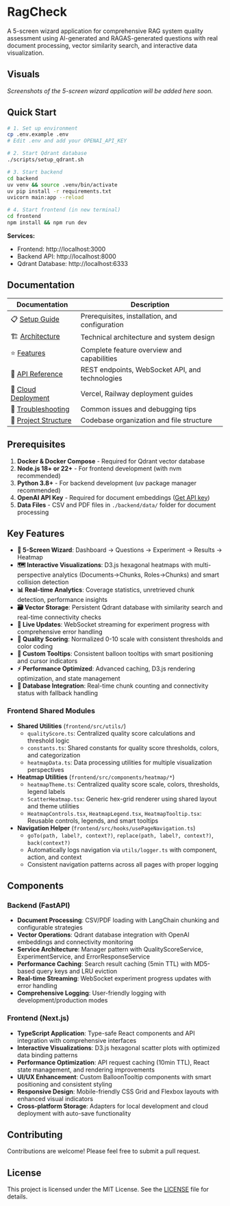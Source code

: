 # RagCheck

A 5-screen wizard application for comprehensive RAG system quality assessment using AI-generated and RAGAS-generated questions with real document processing, vector similarity search, and interactive data visualization.

## Visuals

*Screenshots of the 5-screen wizard application will be added here soon.*

## Quick Start

```bash
# 1. Set up environment
cp .env.example .env
# Edit .env and add your OPENAI_API_KEY

# 2. Start Qdrant database
./scripts/setup_qdrant.sh

# 3. Start backend
cd backend
uv venv && source .venv/bin/activate
uv pip install -r requirements.txt
uvicorn main:app --reload

# 4. Start frontend (in new terminal)
cd frontend
npm install && npm run dev
```

**Services:**
- Frontend: http://localhost:3000
- Backend API: http://localhost:8000  
- Qdrant Database: http://localhost:6333

## Documentation

| Documentation | Description |
|---------------|-------------|
| 📋 [Setup Guide](docs/setup.md) | Prerequisites, installation, and configuration |
| 🏗️ [Architecture](docs/architecture.md) | Technical architecture and system design |
| ⭐ [Features](docs/features.md) | Complete feature overview and capabilities |
| 🔌 [API Reference](docs/api.md) | REST endpoints, WebSocket API, and technologies |
| 🚀 [Cloud Deployment](docs/deployment.md) | Vercel, Railway deployment guides |
| 🔧 [Troubleshooting](docs/troubleshooting.md) | Common issues and debugging tips |
| 📁 [Project Structure](docs/project-structure.md) | Codebase organization and file structure |

## Prerequisites

1. **Docker & Docker Compose** - Required for Qdrant vector database
2. **Node.js 18+ or 22+** - For frontend development (with nvm recommended)
3. **Python 3.8+** - For backend development (uv package manager recommended)
4. **OpenAI API Key** - Required for document embeddings ([Get API key](https://platform.openai.com/api-keys))
5. **Data Files** - CSV and PDF files in `./backend/data/` folder for document processing

## Key Features

- **🎯 5-Screen Wizard**: Dashboard → Questions → Experiment → Results → Heatmap
- **🗺️ Interactive Visualizations**: D3.js hexagonal heatmaps with multi-perspective analytics (Documents→Chunks, Roles→Chunks) and smart collision detection
- **📊 Real-time Analytics**: Coverage statistics, unretrieved chunk detection, performance insights
- **🗃️ Vector Storage**: Persistent Qdrant database with similarity search and real-time connectivity checks
- **📡 Live Updates**: WebSocket streaming for experiment progress with comprehensive error handling
- **🎯 Quality Scoring**: Normalized 0-10 scale with consistent thresholds and color coding
- **💬 Custom Tooltips**: Consistent balloon tooltips with smart positioning and cursor indicators
- **⚡ Performance Optimized**: Advanced caching, D3.js rendering optimization, and state management
- **🔧 Database Integration**: Real-time chunk counting and connectivity status with fallback handling

### Frontend Shared Modules

- **Shared Utilities** (`frontend/src/utils/`)
  - `qualityScore.ts`: Centralized quality score calculations and threshold logic
  - `constants.ts`: Shared constants for quality score thresholds, colors, and categorization
  - `heatmapData.ts`: Data processing utilities for multiple visualization perspectives
- **Heatmap Utilities** (`frontend/src/components/heatmap/*`)
  - `heatmapTheme.ts`: Centralized quality score scale, colors, thresholds, legend labels  
  - `ScatterHeatmap.tsx`: Generic hex-grid renderer using shared layout and theme utilities
  - `HeatmapControls.tsx`, `HeatmapLegend.tsx`, `HeatmapTooltip.tsx`: Reusable controls, legends, and smart tooltips
- **Navigation Helper** (`frontend/src/hooks/usePageNavigation.ts`)
  - `goTo(path, label?, context?)`, `replace(path, label?, context?)`, `back(context?)`
  - Automatically logs navigation via `utils/logger.ts` with component, action, and context
  - Consistent navigation patterns across all pages with proper logging

## Components

### Backend (FastAPI)
- **Document Processing**: CSV/PDF loading with LangChain chunking and configurable strategies
- **Vector Operations**: Qdrant database integration with OpenAI embeddings and connectivity monitoring
- **Service Architecture**: Manager pattern with QualityScoreService, ExperimentService, and ErrorResponseService
- **Performance Caching**: Search result caching (5min TTL) with MD5-based query keys and LRU eviction
- **Real-time Streaming**: WebSocket experiment progress updates with error handling
- **Comprehensive Logging**: User-friendly logging with development/production modes

### Frontend (Next.js)
- **TypeScript Application**: Type-safe React components and API integration with comprehensive interfaces
- **Interactive Visualizations**: D3.js hexagonal scatter plots with optimized data binding patterns
- **Performance Optimization**: API request caching (10min TTL), React state management, and rendering improvements
- **UI/UX Enhancement**: Custom BalloonTooltip components with smart positioning and consistent styling
- **Responsive Design**: Mobile-friendly CSS Grid and Flexbox layouts with enhanced visual indicators
- **Cross-platform Storage**: Adapters for local development and cloud deployment with auto-save functionality

## Contributing

Contributions are welcome! Please feel free to submit a pull request.

## License

This project is licensed under the MIT License. See the [LICENSE](LICENSE) file for details.